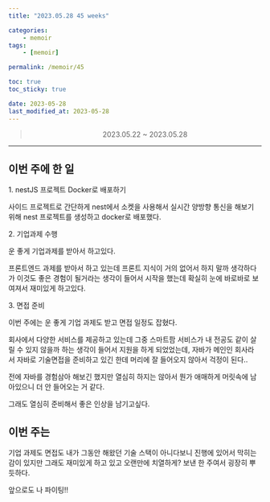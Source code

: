 ```yaml
---
title: "2023.05.28 45 weeks"

categories:
    - memoir
tags:
    - [memoir]

permalink: /memoir/45

toc: true
toc_sticky: true

date: 2023-05-28
last_modified_at: 2023-05-28
---
```


> <center> 2023.05.22 ~ 2023.05.28 </center>

---

## 이번 주에 한 일

1\. nestJS 프로젝트 Docker로 배포하기

사이드 프로젝트로 간단하게 nest에서 소켓을 사용해서 실시간 양방향 통신을 해보기 위해 nest 프로젝트를 생성하고 docker로 배포했다. 

2\. 기업과제 수행

운 좋게 기업과제를 받아서 하고있다.

프론트엔드 과제를 받아서 하고 있는데 프론트 지식이 거의 없어서 하지 말까 생각하다가 이것도 좋은 경험이 될거라는 생각이 들어서 시작을 했는데 확실히 눈에 바로바로 보여져서 재미있게 하고있다. 

3\. 면접 준비

이번 주에는 운 좋게 기업 과제도 받고 면접 일정도 잡혔다.

회사에서 다양한 서비스를 제공하고 있는데 그중 스마트팜 서비스가 내 전공도 같이 살릴 수 있지 않을까 하는 생각이 들어서 지원을 하게 되었었는데, 자바가 메인인 회사라서 자바로 기술면접을 준비하고 있긴 한데 머리에 잘 들어오지 않아서 걱정이 된다..

전에 자바를 경험삼아 해보긴 했지만 열심히 하지는 않아서 뭔가 애매하게 머릿속에 남아있으니 더 안 들어오는 거 같다.

그래도 열심히 준비해서 좋은 인상을 남기고싶다.

## 이번 주는

기업 과제도 면접도 내가 그동안 해왔던 기술 스택이 아니다보니 진행에 있어서 막히는 감이 있지만 그래도 재미있게 하고 있고 오랜만에 치열하게? 보낸 한 주여서 굉장히 뿌듯하다. 

앞으로도 나 파이팅!!